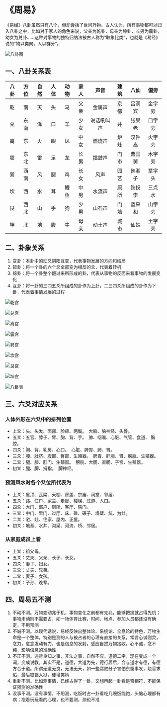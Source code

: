 # 《周易》

《易经》八卦虽然只有八个，但却囊括了世间万物。古人认为，所有事物都可以归入八卦之中，比如对于家人的角色来说，父亲为乾卦，母亲为坤卦，长男为震卦，幼女为兑卦……这种对事物的独特归纳法被古人称为“取象比类”，也就是《易经》说的“物以类聚，人以群分”。

![八卦图](/mdAssets/bagua.png)

## 一、八卦关系表

| 八卦 | 方位 | 自然 | 人体 | 动物 | 家人 | 声音 | 建筑 | 八仙 | 偏旁 |
| :--: | :--: | :--: | :--: | :--: | :--: | :--: | :--: | :--: | :--: |
| 乾 | 南 | 天 | 头 | 马 | 父亲 | 金属声 | 京都 | 吕洞宾 | 金字旁 |
| 兑 | 东南 | 泽 | 口 | 羊 | 少女 | 说话吼叫声 | 井 | 张果老 | 口字旁 |
| 离 | 东 | 火 | 眼 | 凤 | 中女 | 燃烧声 | 炉灶 | 汉钟离 | 火字旁 |
| 震 | 东北 | 雷 | 足 | 龙 | 长男 | 擂鼓声 | 门市 | 曹国舅 | 木字旁 |
| 巽 | 西南 | 风 | 腿 | 鸡 | 长女 | 风声 | 园艺 | 韩湘子 | 草字头 |
| 坎 | 西 | 水 | 耳 | 鲤鱼 | 中男 | 水流声 | 厕所 | 铁拐李 | 三点水 |
| 艮 | 西北 | 山 | 手 | 狗 | 少男 | 山石声 | 门墙 | 蓝采和 | 山字旁 |
| 坤 | 北 | 地 | 腹 | 牛 | 母亲 | 动土声 | 城市 | 仙姑 | 土字旁 |

## 二、卦象关系

1. 变卦：本卦中的动爻阴阳互变，代表事物发展的方向和结局
2. 错卦：将一个卦的六个爻全部变为相反的爻，代表着转机
3. 综卦：将一个卦整个翻过来所形成的卦，代表从事物的反面来看事物的发展变化
4. 互卦：将一卦的三四五爻所组成的卦作为上卦，二三四爻所组成的卦作为下卦，代表着事情发展的过程

![乾宫](/mdAssets/乾宫.jpg)

![兑宫](/mdAssets/兑宫.jpg)

![离宫](/mdAssets/离宫.jpg)

![震宫](/mdAssets/震宫.jpg)

![巽宫](/mdAssets/巽宫.jpg)

![坎宫](/mdAssets/坎宫.jpg)

![艮宫](/mdAssets/艮宫.jpg)

![坤宫](/mdAssets/坤宫.jpg)

![八卦表](/mdAssets/八卦.jpg)

## 三、六爻对应关系

### 人体外形在六爻中的排列位置

- 上爻：头、头发、面部、脸颊、两鬓。　大脑、脑神经、头骨。
- 五爻：五官、脖子、臂、胸、背、手。　肺、咽喉、心脏、气管、食道、 胸腔。
- 四爻：胸、背、乳房、心口。　心脏、脾胃、肺、肾。
- 三爻：腰、肚脐、腹部、臀部、生殖器。　脾胃、肝胆、肾、膀胱、生殖器。
- 二爻：腿、膝、肛门、生殖器。　膀胱、大肠、直肠、子宫、生殖器。
- 初爻：腿、脚、拇指。　脚神经。

### 预测风水时各个爻位所代表为

- 上爻：屋顶、瓦梁、天棚、房盖、宗庙、祠堂、邻居、
- 五爻：路、住户、家主、走廊、楼梯、过道、人口。
- 四爻：大门、窗户、厕所、客厅、院门。
- 三爻：中门、里门、过厅、床、碓、碾子、墙壁、炕、为灶。
- 二爻：宅、灶、住家、屋内、正屋。
- 初爻：地基、水井、沟渠、河流、桥、邻居。

### 从家庭成员上看

- 上爻：祖父母。
- 五爻：丈夫、父亲、长子、长女。
- 四爻：妻子、妇女。
- 三爻：丈夫、兄弟。
- 二爻：妻子、女孩。
- 初爻：子孙、晚辈。

## 四、周易五不测

1. 不动不测。万物变动兆于机，事物变化之前都有先兆，能够把握就占得先机；事物未动则不需要占，如一场体育比赛，时间、地点、参加人员都还没有确定，不用预测
2. 不诚不测。以现代话说，易经反映出整体论、系统论、全息论的特色，万物生命是一个整体，特别是测的人与被占者的心理有直接的关系，常言心诚则灵，念力，意念发动有力，也是信息的发射，感应自然万物接收。心不诚，念不纯，影响信息的准确性
3. 不正不测。违背良知之事，非法之事，自然不应。道德二字，现在变成一个词，变成说教。其实不是，道德，大道为先，德行居后，合与道才有德，有德方合于道。所谓无道无良，无法无天，如一些腐败分子害怕东窗事发，烧香求佑，最后锒铛入狱，徒增笑柄
4. 重卦不测。比如测事情，已经占得了一卦，又想再起一卦看是否相符，不能保证预测的准确性
5. 没事不测。没有事情，不用测，吃饭时占一卦看吃几碗饭能饱，头脑心理都有病；抱着玩玩看的心理，也不要测，测也不准
